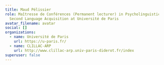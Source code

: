```yaml
---
title: Maud Pélissier
role: Maîtresse de Conférences (Permanent lecturer) in Psycholinguistics and
  Second Language Acquisition at Université de Paris
avatar_filename: avatar
social: []
organizations:
  - name: Université de Paris
    url: https://u-paris.fr/
  - name: CLILLAC-ARP
    url: http://www.clillac-arp.univ-paris-diderot.fr/index
superuser: false
---
```

